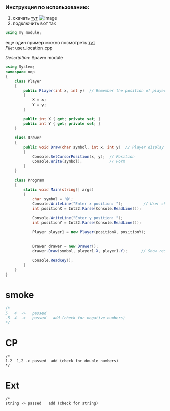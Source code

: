 ### Инструкция по использованию:
1. скачать [тут]()
![image](https://github.com/makarova1507ana/11-3/assets/103330304/03dc6f98-f73a-4d5b-899d-a68c7c1ba6e3)
2. подключить вот так 
```c#
using my_module;
```


еще один пример можно посмотреть [тут](https://github.com/Kyros222/Kyros222/blob/main/mark.md) <br>
*File:* user_location.cpp
 
*Description*: Spawn module
 
```c#
using System;
namespace oop
{
    class Player    
    {
        public Player(int x, int y)  // Remember the position of player`s spawn
        {
            X = x;
            Y = y;
        }
 
        public int X { get; private set; }
        public int Y { get; private set; }
    }
 
    class Drawer
    {
        public void Draw(char symbol, int x, int y)  // Player display in console
        {
            Console.SetCursorPosition(x, y);  // Position 
            Console.Write(symbol);            // Form
        }
    }
 
    class Program
    {
        static void Main(string[] args)
        {
            char symbol = '@';
            Console.WriteLine("Enter x position: ");         // User choice of position
            int positionX = Int32.Parse(Console.ReadLine());
 
            Console.WriteLine("Enter y position: ");
            int positionY = Int32.Parse(Console.ReadLine());
 
            Player player1 = new Player(positionX, positionY);
 
 
            Drawer drawer = new Drawer();
            drawer.Draw(symbol, player1.X, player1.Y);      // Show results
 
            Console.ReadKey();
        }
    }
}
```
# smoke
```c++
/*
5   4  ->   passed
-5  4  ->   passed   add (check for negative numbers)
*/
```
# CP
```
/*
1.2  1,2 -> passed  add (check for double numbers)
*/
```
# Ext
```
/*
string -> passed   add (check for string)
